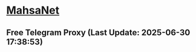 
# [MahsaNet](https://t.me/mahsa_net)
## Free Telegram Proxy (Last Update: 2025-06-30 17:38:53)

    